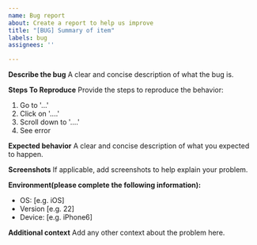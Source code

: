 ```yaml
---
name: Bug report
about: Create a report to help us improve
title: "[BUG] Summary of item"
labels: bug
assignees: ''

---
```


**Describe the bug**
A clear and concise description of what the bug is.

**Steps To Reproduce**
Provide the steps to reproduce the behavior:
1. Go to '...'
2. Click on '....'
3. Scroll down to '....'
4. See error

**Expected behavior**
A clear and concise description of what you expected to happen.

**Screenshots**
If applicable, add screenshots to help explain your problem.

**Environment(please complete the following information):**
 - OS: [e.g. iOS]
 - Version [e.g. 22]
 - Device: [e.g. iPhone6]

**Additional context**
Add any other context about the problem here.
